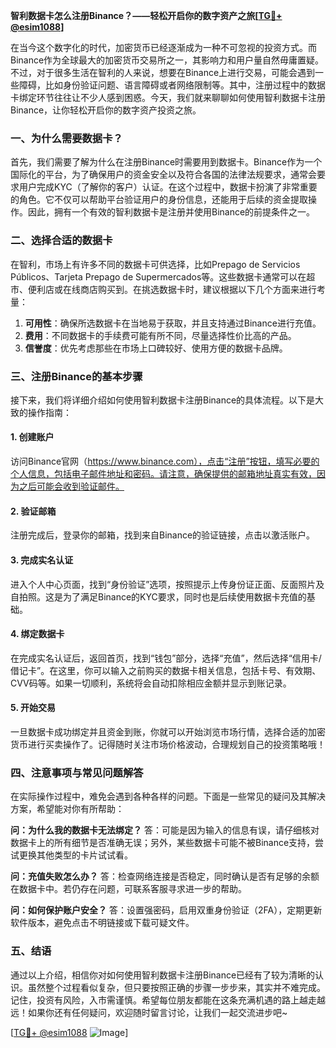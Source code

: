 **智利数据卡怎么注册Binance？——轻松开启你的数字资产之旅[[TG💪+ @esim1088](https://t.me/s/esim1088)]**

在当今这个数字化的时代，加密货币已经逐渐成为一种不可忽视的投资方式。而Binance作为全球最大的加密货币交易所之一，其影响力和用户量自然毋庸置疑。不过，对于很多生活在智利的人来说，想要在Binance上进行交易，可能会遇到一些障碍，比如身份验证问题、语言障碍或者网络限制等。其中，注册过程中的数据卡绑定环节往往让不少人感到困惑。今天，我们就来聊聊如何使用智利数据卡注册Binance，让你轻松开启你的数字资产投资之旅。

### 一、为什么需要数据卡？

首先，我们需要了解为什么在注册Binance时需要用到数据卡。Binance作为一个国际化的平台，为了确保用户的资金安全以及符合各国的法律法规要求，通常会要求用户完成KYC（了解你的客户）认证。在这个过程中，数据卡扮演了非常重要的角色。它不仅可以帮助平台验证用户的身份信息，还能用于后续的资金提取操作。因此，拥有一个有效的智利数据卡是注册并使用Binance的前提条件之一。

### 二、选择合适的数据卡

在智利，市场上有许多不同的数据卡可供选择，比如Prepago de Servicios Públicos、Tarjeta Prepago de Supermercados等。这些数据卡通常可以在超市、便利店或在线商店购买到。在挑选数据卡时，建议根据以下几个方面来进行考量：

1. **可用性**：确保所选数据卡在当地易于获取，并且支持通过Binance进行充值。
2. **费用**：不同数据卡的手续费可能有所不同，尽量选择性价比高的产品。
3. **信誉度**：优先考虑那些在市场上口碑较好、使用方便的数据卡品牌。

### 三、注册Binance的基本步骤

接下来，我们将详细介绍如何使用智利数据卡注册Binance的具体流程。以下是大致的操作指南：

#### 1. 创建账户
访问Binance官网（https://www.binance.com），点击“注册”按钮，填写必要的个人信息，包括电子邮件地址和密码。请注意，确保提供的邮箱地址真实有效，因为之后可能会收到验证邮件。

#### 2. 验证邮箱
注册完成后，登录你的邮箱，找到来自Binance的验证链接，点击以激活账户。

#### 3. 完成实名认证
进入个人中心页面，找到“身份验证”选项，按照提示上传身份证正面、反面照片及自拍照。这是为了满足Binance的KYC要求，同时也是后续使用数据卡充值的基础。

#### 4. 绑定数据卡
在完成实名认证后，返回首页，找到“钱包”部分，选择“充值”，然后选择“信用卡/借记卡”。在这里，你可以输入之前购买的数据卡相关信息，包括卡号、有效期、CVV码等。如果一切顺利，系统将会自动扣除相应金额并显示到账记录。

#### 5. 开始交易
一旦数据卡成功绑定并且资金到账，你就可以开始浏览市场行情，选择合适的加密货币进行买卖操作了。记得随时关注市场价格波动，合理规划自己的投资策略哦！

### 四、注意事项与常见问题解答

在实际操作过程中，难免会遇到各种各样的问题。下面是一些常见的疑问及其解决方案，希望能对你有所帮助：

**问：为什么我的数据卡无法绑定？**
答：可能是因为输入的信息有误，请仔细核对数据卡上的所有细节是否准确无误；另外，某些数据卡可能不被Binance支持，尝试更换其他类型的卡片试试看。

**问：充值失败怎么办？**
答：检查网络连接是否稳定，同时确认是否有足够的余额在数据卡中。若仍存在问题，可联系客服寻求进一步的帮助。

**问：如何保护账户安全？**
答：设置强密码，启用双重身份验证（2FA），定期更新软件版本，避免点击不明链接或下载可疑文件。

### 五、结语

通过以上介绍，相信你对如何使用智利数据卡注册Binance已经有了较为清晰的认识。虽然整个过程看似复杂，但只要按照正确的步骤一步步来，其实并不难完成。记住，投资有风险，入市需谨慎。希望每位朋友都能在这条充满机遇的路上越走越远！如果你还有任何疑问，欢迎随时留言讨论，让我们一起交流进步吧~

[[TG💪+ @esim1088](https://t.me/s/esim1088) ![Image](https://i.postimg.cc/4NQfJmqS/Snipaste-2025-05-13-00-14-12.png)]